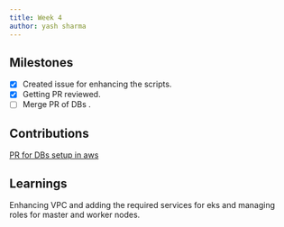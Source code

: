 ```yaml
---
title: Week 4
author: yash sharma
---
```


## Milestones

- [X] Created issue for enhancing the scripts. 
- [X] Getting PR reviewed.
- [ ] Merge PR of DBs .

## Contributions

[PR for DBs setup in aws](https://github.com/Sunbird-Knowlg/knowledge-platform/pull/971)

## Learnings

Enhancing VPC and adding the required services for eks and managing roles for master and worker nodes.

